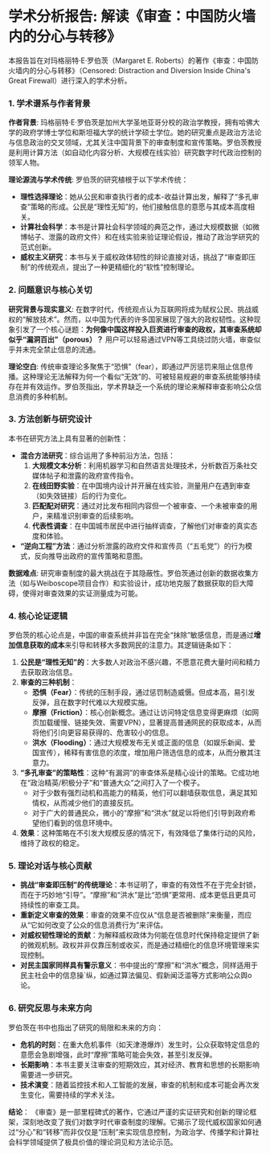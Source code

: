 
# 学术分析报告: 解读《审查：中国防火墙内的分心与转移》

本报告旨在对玛格丽特·E·罗伯茨（Margaret E. Roberts）的著作《审查：中国防火墙内的分心与转移》（Censored: Distraction and Diversion Inside China's Great Firewall）进行深入的学术分析。

### 1. 学术谱系与作者背景

**作者背景**:
玛格丽特·E·罗伯茨是加州大学圣地亚哥分校的政治学教授，拥有哈佛大学的政府学博士学位和斯坦福大学的统计学硕士学位。她的研究重点是政治方法论与信息政治的交叉领域，尤其关注中国背景下的审查制度和宣传策略。罗伯茨教授是利用计算方法（如自动化内容分析、大规模在线实验）研究数字时代政治控制的领军人物。

**理论源流与学术传统**:
罗伯茨的研究植根于以下学术传统：
- **理性选择理论**：她从公民和审查执行者的成本-收益计算出发，解释了“多孔审查”策略的形成。公民是“理性无知”的，他们接触信息的意愿与其成本高度相关。
- **计算社会科学**：本书是计算社会科学领域的典范之作，通过大规模数据（如微博帖子、泄露的政府文件）和在线实验来验证理论假设，推动了政治学研究的范式创新。
- **威权主义研究**：本书与关于威权政体韧性的辩论直接对话，挑战了“审查即压制”的传统观点，提出了一种更精细化的“软性”控制理论。

### 2. 问题意识与核心关切

**研究背景与现实意义**:
在数字时代，传统观点认为互联网将成为赋权公民、挑战威权的“解放技术”。然而，以中国为代表的许多国家展现了强大的政权韧性。这种现象引发了一个核心谜题：**为何像中国这样投入巨资进行审查的政权，其审查系统却似乎“漏洞百出”（porous）？** 用户可以轻易通过VPN等工具绕过防火墙，审查似乎并未完全禁止信息的流通。

**理论空白**:
传统审查理论多聚焦于“恐惧”（fear），即通过严厉惩罚来阻止信息传播。这种理论无法解释为何一个看似“无效”的、可被轻易规避的审查系统能够持续存在并有效运作。罗伯茨指出，学术界缺乏一个系统的理论来解释审查影响公众信息消费的多种机制。

### 3. 方法创新与研究设计

本书在研究方法上具有显著的创新性：
- **混合方法研究**：综合运用了多种前沿方法，包括：
    1.  **大规模文本分析**：利用机器学习和自然语言处理技术，分析数百万条社交媒体帖子和泄露的政府宣传指令。
    2.  **在线田野实验**：在中国境内设计并开展在线实验，测量用户在遇到审查（如失效链接）后的行为变化。
    3.  **匹配配对研究**：通过对比发布相同内容但一个被审查、一个未被审查的用户，来精准识别审查的后续影响。
    4.  **代表性调查**：在中国城市居民中进行抽样调查，了解他们对审查的真实态度和体验。
- **“逆向工程”方法**：通过分析泄露的政府文件和宣传员（“五毛党”）的行为模式，反向推导出政府的宣传策略和意图。

**数据难点**:
研究审查制度的最大挑战在于其隐蔽性。罗伯茨通过创新的数据收集方法（如与Weiboscope项目合作）和实验设计，成功地克服了数据获取的巨大障碍，使得对审查效果的实证测量成为可能。

### 4. 核心论证逻辑

罗伯茨的核心论点是，中国的审查系统并非旨在完全“抹除”敏感信息，而是通过**增加信息获取的成本**来引导和转移大多数网民的注意力。其逻辑链条如下：
1.  **公民是“理性无知”的**：大多数人对政治不感兴趣，不愿意花费大量时间和精力去获取政治信息。
2.  **审查的三种机制**：
    *   **恐惧（Fear）**：传统的压制手段，通过惩罚制造威慑。但成本高，易引发反弹，且在数字时代难以大规模实施。
    - **摩擦（Friction）**：核心创新概念。通过让访问特定信息变得更麻烦（如网页加载缓慢、链接失效、需要VPN），显著提高普通网民的获取成本，从而将他们引向更容易获得的、危害较小的信息。
    - **洪水（Flooding）**：通过大规模发布无关或正面的信息（如娱乐新闻、爱国宣传），稀释有害信息的浓度，增加用户筛选信息的成本，从而分散其注意力。
3.  **“多孔审查”的策略性**：这种“有漏洞”的审查体系是精心设计的策略。它成功地在“政治精英/积极分子”和“普通大众”之间打入了一个楔子。
    *   对于少数有强烈动机和高能力的精英，他们可以翻墙获取信息，满足其知情权，从而减少他们的直接反抗。
    *   对于广大的普通民众，微小的“摩擦”和“洪水”就足以将他们引导到政府希望他们看到的信息环境中。
4.  **效果**：这种策略在不引发大规模反感的情况下，有效降低了集体行动的风险，维持了政权的稳定。

### 5. 理论对话与核心贡献

- **挑战“审查即压制”的传统理论**：本书证明了，审查的有效性不在于完全封锁，而在于巧妙地“引导”。“摩擦”和“洪水”是比“恐惧”更常用、成本更低且更具可持续性的审查工具。
- **重新定义审查的效果**：审查的效果不应仅从“信息是否被删除”来衡量，而应从“它如何改变了公众的信息消费行为”来评估。
- **对威权韧性理论的贡献**：为解释威权政体为何能在信息时代保持稳定提供了新的微观机制。政权并非仅靠压制或收买，而是通过精细化的信息环境管理来实现控制。
- **对民主国家同样具有警示意义**：书中提出的“摩擦”和“洪水”概念，同样适用于民主社会中的信息操`纵，如通过算法偏见、假新闻泛滥等方式影响公众舆o论。

### 6. 研究反思与未来方向

罗伯茨在书中也指出了研究的局限和未来的方向：
- **危机的时刻**：在重大危机事件（如天津港爆炸）发生时，公众获取特定信息的意愿会急剧增强，此时“摩擦”策略可能会失效，甚至引发反弹。
- **长期影响**：本书主要关注审查的短期效应，其对经济、教育和思想的长期影响需要进一步研究。
- **技术演变**：随着监控技术和人工智能的发展，审查的机制和成本可能会再次发生变化，需要持续的学术关注。

**结论**：
《审查》是一部里程碑式的著作，它通过严谨的实证研究和创新的理论框架，深刻地改变了我们对数字时代审查制度的理解。它揭示了现代威权国家如何通过“分心”和“转移”而非仅仅是“压制”来实现信息控制，为政治学、传播学和计算社会科学领域提供了极具价值的理论洞见和方法论示范。
